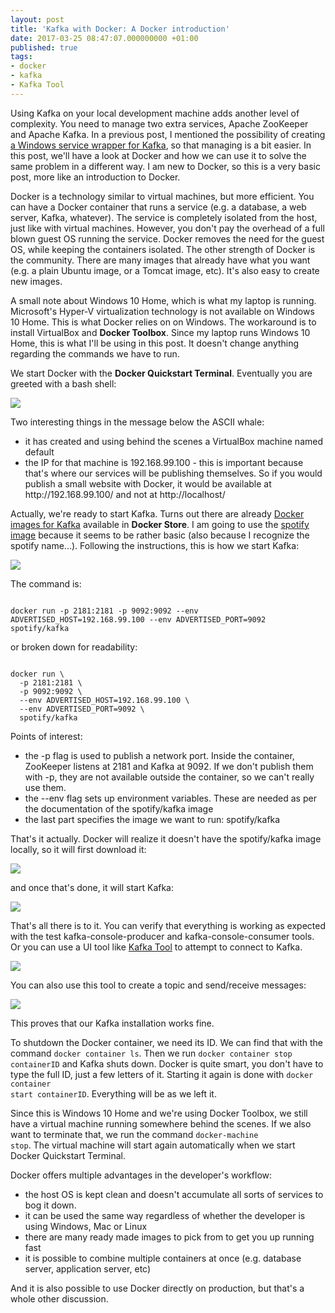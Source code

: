 ```yaml
---
layout: post
title: 'Kafka with Docker: A Docker introduction'
date: 2017-03-25 08:47:07.000000000 +01:00
published: true
tags:
- docker
- kafka
- Kafka Tool
---
```


Using Kafka on your local development machine adds another level of complexity. You need to manage two extra services, Apache ZooKeeper and Apache Kafka. In a previous post, I mentioned the possibility of creating <a href="{% post_url 2017/2017-03-04-kafka-windows-service-wrapper %}">a Windows service wrapper for Kafka</a>, so that managing is a bit easier. In this post, we'll have a look at Docker and how we can use it to solve the same problem in a different way. I am new to Docker, so this is a very basic post, more like an introduction to Docker.<!--more-->

Docker is a technology similar to virtual machines, but more efficient. You can have a Docker container that runs a service (e.g. a database, a web server, Kafka, whatever). The service is completely isolated from the host, just like with virtual machines. However, you don't pay the overhead of a full blown guest OS running the service. Docker removes the need for the guest OS, while keeping the containers isolated. The other strength of Docker is the community. There are many images that already have what you want (e.g. a plain Ubuntu image, or a Tomcat image, etc). It's also easy to create new images.

A small note about Windows 10 Home, which is what my laptop is running. Microsoft's Hyper-V virtualization technology is not available on Windows 10 Home. This is what Docker relies on on Windows. The workaround is to install VirtualBox and <strong>Docker Toolbox</strong>. Since my laptop runs Windows 10 Home, this is what I'll be using in this post. It doesn't change anything regarding the commands we have to run.

We start Docker with the <strong>Docker Quickstart Terminal</strong>. Eventually you are greeted with a bash shell:

<img src="{% link /assets/2017/docker-shell.png %}" />

Two interesting things in the message below the ASCII whale:
<ul>
<li>it has created and using behind the scenes a VirtualBox machine named default</li>
<li>the IP for that machine is 192.168.99.100 - this is important because that's where our services will be publishing themselves. So if you would publish a small website with Docker, it would be available at http://192.168.99.100/ and not at http://localhost/</li>
</ul>

Actually, we're ready to start Kafka. Turns out there are already <a href="https://store.docker.com/search?q=kafka&source=community&type=image" target="_blank">Docker images for Kafka</a> available in <strong>Docker Store</strong>. I am going to use the <a href="https://store.docker.com/community/images/spotify/kafka" target="_blank">spotify image</a> because it seems to be rather basic (also because I recognize the spotify name...). Following the instructions, this is how we start Kafka:

<img src="{% link /assets/2017/docker-kafka-command-line.png %}" />

The command is:

```

docker run -p 2181:2181 -p 9092:9092 --env ADVERTISED_HOST=192.168.99.100 --env ADVERTISED_PORT=9092 spotify/kafka

```

or broken down for readability:

```

docker run \
  -p 2181:2181 \
  -p 9092:9092 \
  --env ADVERTISED_HOST=192.168.99.100 \
  --env ADVERTISED_PORT=9092 \
  spotify/kafka

```

Points of interest:
<ul>
<li>the -p flag is used to publish a network port. Inside the container, ZooKeeper listens at 2181 and Kafka at 9092. If we don't publish them with -p, they are not available outside the container, so we can't really use them.</li>
<li>the --env flag sets up environment variables. These are needed as per the documentation of the spotify/kafka image</li>
<li>the last part specifies the image we want to run: spotify/kafka</li>
</ul>

That's it actually. Docker will realize it doesn't have the spotify/kafka image locally, so it will first download it:

<img src="{% link /assets/2017/docker-download.png %}" />

and once that's done, it will start Kafka:

<img src="{% link /assets/2017/docker-kafka.png %}" />

That's all there is to it. You can verify that everything is working as expected with the test kafka-console-producer and kafka-console-consumer tools. Or you can use a UI tool like <a href="http://www.kafkatool.com/" target="_blank">Kafka Tool</a> to attempt to connect to Kafka.

<img src="{% link /assets/2017/kafka-tool.png %}" />

You can also use this tool to create a topic and send/receive messages:

<img src="{% link /assets/2017/kafka-tool-message.png %}" />

This proves that our Kafka installation works fine.

To shutdown the Docker container, we need its ID. We can find that with the command <code>docker container ls</code>. Then we run <code>docker container stop containerID</code> and Kafka shuts down. Docker is quite smart, you don't have to type the full ID, just a few letters of it. Starting it again is done with <code>docker container start containerID</code>. Everything will be as we left it.

Since this is Windows 10 Home and we're using Docker Toolbox, we still have a virtual machine running somewhere behind the scenes. If we also want to terminate that, we run the command <code>docker-machine stop</code>. The virtual machine will start again automatically when we start Docker Quickstart Terminal.

Docker offers multiple advantages in the developer's workflow:
<ul>
<li>the host OS is kept clean and doesn't accumulate all sorts of services to bog it down.</li>
<li>it can be used the same way regardless of whether the developer is using Windows, Mac or Linux</li>
<li>there are many ready made images to pick from to get you up running fast</li>
<li>it is possible to combine multiple containers at once (e.g. database server, application server, etc)</li>
</ul>

And it is also possible to use Docker directly on production, but that's a whole other discussion.
